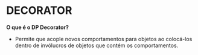 # DECORATOR

**O que é o DP Decorator?**
- Permite que acople novos comportamentos para objetos ao colocá-los dentro de invólucros de objetos que contém os comportamentos.


